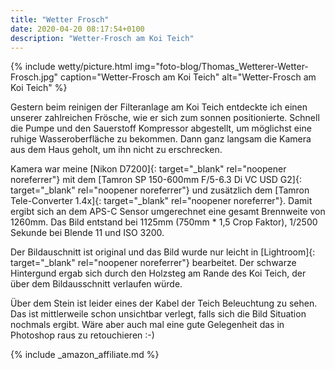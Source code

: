 ```yaml
---
title: "Wetter Frosch"
date: 2020-04-20 08:17:54+0100
description: "Wetter-Frosch am Koi Teich"
---
```

{% include wetty/picture.html img="foto-blog/Thomas_Wetterer-Wetter-Frosch.jpg" caption="Wetter-Frosch am Koi Teich" alt="Wetter-Frosch am Koi Teich" %}

Gestern beim reinigen der Filteranlage am Koi Teich entdeckte ich einen unserer zahlreichen Frösche, wie er sich zum sonnen positionierte. Schnell die Pumpe und den Sauerstoff Kompressor abgestellt, um möglichst eine ruhige Wasseroberfläche zu bekommen. Dann ganz langsam die Kamera aus dem Haus geholt, um ihn nicht zu erschrecken.

Kamera war meine [Nikon D7200]{: target="_blank" rel="noopener noreferrer"} mit dem [Tamron SP 150-600mm F/5-6.3 Di VC USD G2]{: target="_blank" rel="noopener noreferrer"} und zusätzlich dem [Tamron Tele-Converter 1.4x]{: target="_blank" rel="noopener noreferrer"}. Damit ergibt sich an dem APS-C Sensor umgerechnet eine gesamt Brennweite von 1260mm. Das Bild entstand bei 1125mm (750mm * 1,5 Crop Faktor), 1/2500 Sekunde bei Blende 11 und ISO 3200.

Der Bildauschnitt ist original und das Bild wurde nur leicht in [Lightroom]{: target="_blank" rel="noopener noreferrer"} bearbeitet. Der schwarze Hintergund ergab sich durch den Holzsteg am Rande des Koi Teich, der über dem Bildausschnitt verlaufen würde.

Über dem Stein ist leider eines der Kabel der Teich Beleuchtung zu sehen. Das ist mittlerweile schon unsichtbar verlegt, falls sich die Bild Situation nochmals ergibt. Wäre aber auch mal eine gute Gelegenheit das in Photoshop raus zu retouchieren :-)

{% include _amazon_affiliate.md %}
